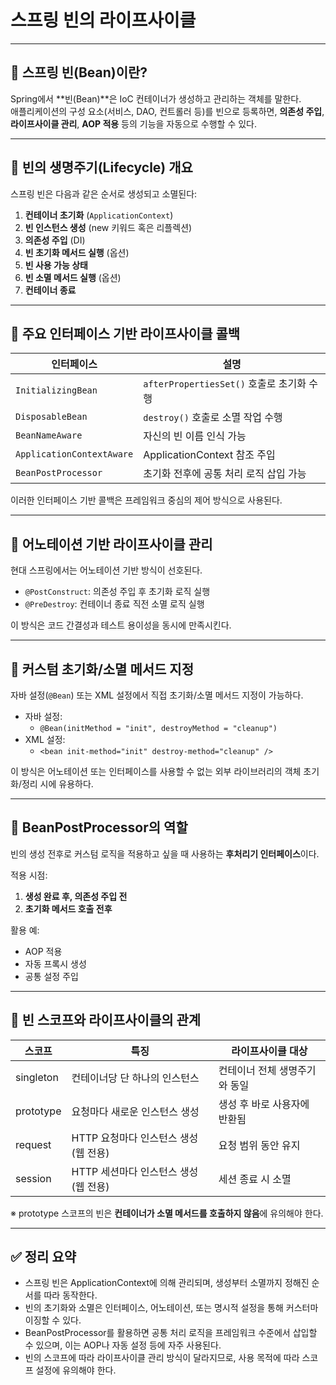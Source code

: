 # 스프링 빈의 라이프사이클

---

## 🔹 스프링 빈(Bean)이란?

Spring에서 **빈(Bean)**은 IoC 컨테이너가 생성하고 관리하는 객체를 말한다.  
애플리케이션의 구성 요소(서비스, DAO, 컨트롤러 등)를 빈으로 등록하면, **의존성 주입**, **라이프사이클 관리**, **AOP 적용** 등의 기능을 자동으로 수행할 수 있다.

---

## 🔹 빈의 생명주기(Lifecycle) 개요

스프링 빈은 다음과 같은 순서로 생성되고 소멸된다:

1. **컨테이너 초기화** (`ApplicationContext`)
2. **빈 인스턴스 생성** (new 키워드 혹은 리플렉션)
3. **의존성 주입** (DI)
4. **빈 초기화 메서드 실행** (옵션)
5. **빈 사용 가능 상태**
6. **빈 소멸 메서드 실행** (옵션)
7. **컨테이너 종료**

---

## 🔹 주요 인터페이스 기반 라이프사이클 콜백

| 인터페이스                      | 설명                                         |
|----------------------------------|----------------------------------------------|
| `InitializingBean`              | `afterPropertiesSet()` 호출로 초기화 수행     |
| `DisposableBean`                | `destroy()` 호출로 소멸 작업 수행            |
| `BeanNameAware`                 | 자신의 빈 이름 인식 가능                     |
| `ApplicationContextAware`       | ApplicationContext 참조 주입                 |
| `BeanPostProcessor`             | 초기화 전후에 공통 처리 로직 삽입 가능       |

이러한 인터페이스 기반 콜백은 프레임워크 중심의 제어 방식으로 사용된다.

---

## 🔹 어노테이션 기반 라이프사이클 관리

현대 스프링에서는 어노테이션 기반 방식이 선호된다.

- `@PostConstruct`: 의존성 주입 후 초기화 로직 실행
- `@PreDestroy`: 컨테이너 종료 직전 소멸 로직 실행

이 방식은 코드 간결성과 테스트 용이성을 동시에 만족시킨다.

---

## 🔹 커스텀 초기화/소멸 메서드 지정

자바 설정(`@Bean`) 또는 XML 설정에서 직접 초기화/소멸 메서드 지정이 가능하다.

- 자바 설정:
  - `@Bean(initMethod = "init", destroyMethod = "cleanup")`
- XML 설정:
  - `<bean init-method="init" destroy-method="cleanup" />`

이 방식은 어노테이션 또는 인터페이스를 사용할 수 없는 외부 라이브러리의 객체 초기화/정리 시에 유용하다.

---

## 🔹 BeanPostProcessor의 역할

빈의 생성 전후로 커스텀 로직을 적용하고 싶을 때 사용하는 **후처리기 인터페이스**이다.

적용 시점:

1. **생성 완료 후, 의존성 주입 전**
2. **초기화 메서드 호출 전후**

활용 예:
- AOP 적용
- 자동 프록시 생성
- 공통 설정 주입

---

## 🔹 빈 스코프와 라이프사이클의 관계

| 스코프       | 특징                                      | 라이프사이클 대상            |
|--------------|-------------------------------------------|-------------------------------|
| singleton    | 컨테이너당 단 하나의 인스턴스             | 컨테이너 전체 생명주기와 동일 |
| prototype    | 요청마다 새로운 인스턴스 생성              | 생성 후 바로 사용자에 반환됨  |
| request      | HTTP 요청마다 인스턴스 생성 (웹 전용)      | 요청 범위 동안 유지           |
| session      | HTTP 세션마다 인스턴스 생성 (웹 전용)      | 세션 종료 시 소멸             |

※ prototype 스코프의 빈은 **컨테이너가 소멸 메서드를 호출하지 않음**에 유의해야 한다.

---

## ✅ 정리 요약

- 스프링 빈은 ApplicationContext에 의해 관리되며, 생성부터 소멸까지 정해진 순서를 따라 동작한다.
- 빈의 초기화와 소멸은 인터페이스, 어노테이션, 또는 명시적 설정을 통해 커스터마이징할 수 있다.
- BeanPostProcessor를 활용하면 공통 처리 로직을 프레임워크 수준에서 삽입할 수 있으며, 이는 AOP나 자동 설정 등에 자주 사용된다.
- 빈의 스코프에 따라 라이프사이클 관리 방식이 달라지므로, 사용 목적에 따라 스코프 설정에 유의해야 한다.
